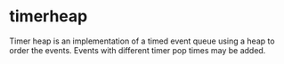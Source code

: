 # timerheap

Timer heap is an implementation of a timed event queue using a heap to order the
events. Events with different timer pop times may be added.
